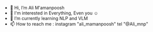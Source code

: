 - 👋 Hi, I’m Ali M'amanpoosh
- 👀 I'm interested in Everything, Even you ☺
- 🌱 I’m currently learning NLP and VLM
- 📫 How to reach me : instagram "ali_mamanpoosh" tel "@Ali_mnp"

<!---
alimamanpoosh/alimamanpoosh is a ✨ special ✨ repository because its `README.md` (this file) appears on your GitHub profile.
You can click the Preview link to take a look at your changes.
--->
